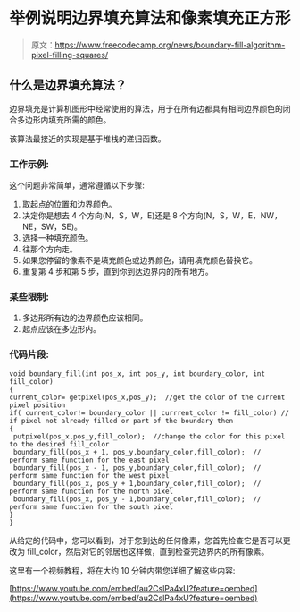 # 举例说明边界填充算法和像素填充正方形

> 原文：<https://www.freecodecamp.org/news/boundary-fill-algorithm-pixel-filling-squares/>

## 什么是边界填充算法？

边界填充是计算机图形中经常使用的算法，用于在所有边都具有相同边界颜色的闭合多边形内填充所需的颜色。

该算法最接近的实现是基于堆栈的递归函数。

### 工作示例:

这个问题非常简单，通常遵循以下步骤:

1.  取起点的位置和边界颜色。
2.  决定你是想去 4 个方向(N，S，W，E)还是 8 个方向(N，S，W，E，NW，NE，SW，SE)。
3.  选择一种填充颜色。
4.  往那个方向走。
5.  如果您停留的像素不是填充颜色或边界颜色，请用填充颜色替换它。
6.  重复第 4 步和第 5 步，直到你到达边界内的所有地方。

### 某些限制:

1.  多边形所有边的边界颜色应该相同。
2.  起点应该在多边形内。

### 代码片段:

```
void boundary_fill(int pos_x, int pos_y, int boundary_color, int fill_color)
{  
current_color= getpixel(pos_x,pos_y);  //get the color of the current pixel position
if( current_color!= boundary_color || currrent_color != fill_color) // if pixel not already filled or part of the boundary then
{    
 putpixel(pos_x,pos_y,fill_color);  //change the color for this pixel to the desired fill_color
 boundary_fill(pos_x + 1, pos_y,boundary_color,fill_color);  // perform same function for the east pixel
 boundary_fill(pos_x - 1, pos_y,boundary_color,fill_color);  // perform same function for the west pixel
 boundary_fill(pos_x, pos_y + 1,boundary_color,fill_color);  // perform same function for the north pixel
 boundary_fill(pos_x, pos_y - 1,boundary_color,fill_color);  // perform same function for the south pixel
}
} 
```

从给定的代码中，您可以看到，对于您到达的任何像素，您首先检查它是否可以更改为 fill_color，然后对它的邻居也这样做，直到检查完边界内的所有像素。

这里有一个视频教程，将在大约 10 分钟内带您详细了解这些内容:

[https://www.youtube.com/embed/au2CslPa4xU?feature=oembed](https://www.youtube.com/embed/au2CslPa4xU?feature=oembed)